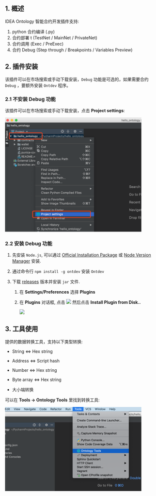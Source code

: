 

## 1. 概述

IDEA Ontology 智能合约开发插件支持:

1. python 合约编译 (.py)
2. 合约部署 t (TestNet / MainNet / PrivateNet)
3. 合约调用 (Exec / PreExec)
4. 合约 Debug (Step through / Breakpoints / Variables Preview)

## 2. 插件安装

该插件可以在市场搜索或手动下载安装，`Debug` 功能是可选的，如果需要合约 `Debug` ，要额外安装 `Ontdev` 程序。

### 2.1 不安装 Debug 功能

该插件可以在市场搜索或手动下载安装，点击 **Project settings**:

<img width="450" src="https://raw.githubusercontent.com/punicasuite/pycharm-plugin-for-ontology/master/doc/imgs/settings.png" />


### 2.2 安装 Debug 功能

1. 先安装 `Node.js`, 可以通过 [Official Installation Package](https://nodejs.org/en/) 或 [Node Version Manager](https://github.com/creationix/nvm) 安装.

2. 通过命令行 `npm install -g ontdev` 安装 `Ontdev` 

3. 下载 [releases](https://github.com/punicasuite/pycharm-plugin-for-ontology/releases) 版本并安装 `jar` 文件.

   1. 在 **Settings/Preferences** 选择 **Plugins**
  
   2. 在 **Plugins** 对话框, 点击 <img width="16" src="https://www.jetbrains.com/help/img/idea/2018.3/icons.general.gearPlain.svg@2x.png" /> 然后点击 **Install Plugin from Disk..**
   
      <img width="450" src="https://raw.githubusercontent.com/punicasuite/pycharm-plugin-for-ontology/master/doc/imgs/install-1.png" />

## 3. 工具使用

提供的数据转换工具，支持以下类型转换:

* String <=> Hex string

* Address <=> Script hash

* Number <=> Hex string

* Byte array <=> Hex string

* 大小端转换

可以在 **Tools -> Ontology Tools** 里找到转换工具:

<img width="450" src="https://raw.githubusercontent.com/punicasuite/pycharm-plugin-for-ontology/master/doc/imgs/tools.png" />